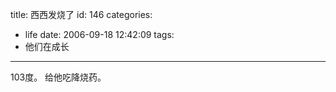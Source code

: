 title: 西西发烧了
id: 146
categories:
  - life
date: 2006-09-18 12:42:09
tags:
  - 他们在成长
---

103度。
给他吃降烧药。